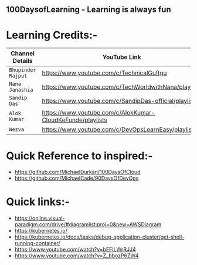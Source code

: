 ## 100DaysofLearning - Learning is always fun

# Learning Credits:-

| Channel Details | YouTube Link |
| --- | --- |
| `Bhupinder Rajput` | <https://www.youtube.com/c/TechnicalGuftgu> |
| `Nana Janashia` | <https://www.youtube.com/c/TechWorldwithNana/playlists> |
| `Sandip Das` | <https://www.youtube.com/c/SandipDas-official/playlists> |
| `Alok Kumar` | <https://www.youtube.com/c/AlokKumar-CloudKeFunde/playlists> |
| `Wezva` | <https://www.youtube.com/c/DevOpsLearnEasy/playlists> |

# Quick Reference to inspired:-

- <https://github.com/MichaelDurkan/100DaysOfCloud>
- <https://github.com/MichaelCade/90DaysOfDevOps>

# Quick links:-

- <https://online.visual-paradigm.com/drive/#diagramlist:proj=0&new=AWSDiagram>
- <https://kubernetes.io/>
- <https://kubernetes.io/docs/tasks/debug-application-cluster/get-shell-running-container/>
- <https://www.youtube.com/watch?v=bEFILWrRJJ4>
- <https://www.youtube.com/watch?v=Z_bbozP6ZW4>
